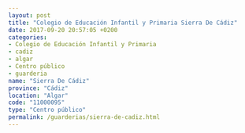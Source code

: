 ```yaml
---
layout: post
title: "Colegio de Educación Infantil y Primaria Sierra De Cádiz"
date: 2017-09-20 20:57:05 +0200
categories:
- Colegio de Educación Infantil y Primaria
- cadiz
- algar
- Centro público
- guarderia
name: "Sierra De Cádiz"
province: "Cádiz"
location: "Algar"
code: "11000095"
type: "Centro público"
permalink: /guarderias/sierra-de-cadiz.html
---
```

